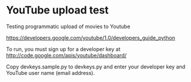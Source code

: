 YouTube upload test
===================

Testing programmatic upload of movies to Youtube

https://developers.google.com/youtube/1.0/developers_guide_python

To run, you must sign up for a developer key at
http://code.google.com/apis/youtube/dashboard/

Copy devkeys.sample.py to devkeys.py and enter your developer key and YouTube
user name (email address).
